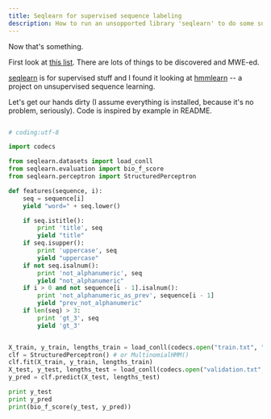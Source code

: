 ```yaml
---
title: Seqlearn for supervised sequence labeling
description: How to run an unsopported library 'seqlearn' to do some supervised sequence prediction.
---
```


Now that's something.

First look at [this list](http://scikit-learn.org/stable/related_projects.html). There are lots of things to be discovered and MWE-ed.

[seqlearn](https://github.com/larsmans/seqlearn) is for supervised stuff and I found it looking at [hmmlearn](https://github.com/hmmlearn/hmmlearn) -- a project on unsupervised sequence learning.

Let's get our hands dirty (I assume everything is installed, because it's no problem, seriously). Code is inspired by example in README.

```python

# coding:utf-8

import codecs

from seqlearn.datasets import load_conll
from seqlearn.evaluation import bio_f_score
from seqlearn.perceptron import StructuredPerceptron

def features(sequence, i):
    seq = sequence[i]
    yield "word=" + seq.lower()

    if seq.istitle():
        print 'title', seq
        yield "title"
    if seq.isupper():
        print 'uppercase', seq
        yield "uppercase"
    if not seq.isalnum():
        print 'not_alphanumeric', seq
        yield "not_alphanumeric"
    if i > 0 and not sequence[i - 1].isalnum():
        print 'not_alphanumeric_as_prev', sequence[i - 1]
        yield "prev_not_alphanumeric"
    if len(seq) > 3:
        print 'gt_3', seq
        yield 'gt_3'


X_train, y_train, lengths_train = load_conll(codecs.open("train.txt", "r", "utf-8"), features)
clf = StructuredPerceptron() # or MultinomialHMM()
clf.fit(X_train, y_train, lengths_train)
X_test, y_test, lengths_test = load_conll(codecs.open("validation.txt", "r", "utf-8"), features)
y_pred = clf.predict(X_test, lengths_test)

print y_test
print y_pred
print(bio_f_score(y_test, y_pred))


```
